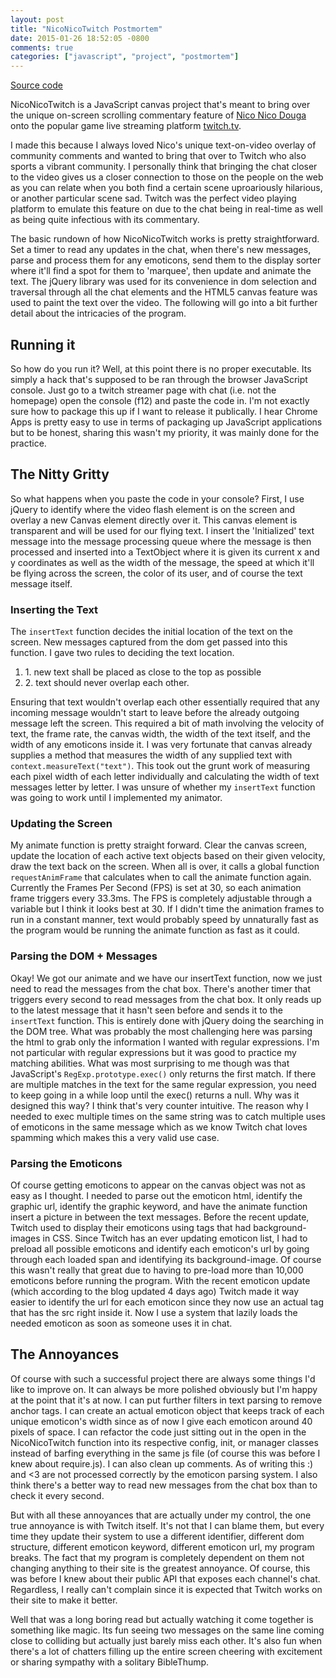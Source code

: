 ```yaml
---
layout: post
title: "NicoNicoTwitch Postmortem"
date: 2015-01-26 18:52:05 -0800
comments: true
categories: ["javascript", "project", "postmortem"]
---
```


<a href="https://github.com/lee-jason/Random_Projects/tree/master/niconicotwitch">Source code</a>

NicoNicoTwitch is a JavaScript canvas project that's meant to bring over the unique on-screen scrolling commentary feature of <a href="http://niconico.jp">Nico Nico Douga</a> onto the popular game live streaming platform <a href="http://twitch.tv">twitch.tv</a>. 

<!-- more -->

I made this because I always loved Nico's unique text-on-video overlay of community comments and wanted to bring that over to Twitch who also sports a vibrant community. I personally think that bringing the chat closer to the video gives us a closer connection to those on the people on the web as you can relate when you both find a certain scene uproariously hilarious, or another particular scene sad. Twitch was the perfect video playing platform to emulate this feature on due to the chat being in real-time as well as being quite infectious with its commentary.

The basic rundown of how NicoNicoTwitch works is pretty straightforward. Set a timer to read any updates in the chat, when there's new messages, parse and process them for any emoticons, send them to the display sorter where it'll find a spot for them to 'marquee', then update and animate the text.  The jQuery library was used for its convenience in dom selection and traversal through all the chat elements and the HTML5 canvas feature was used to paint the text over the video. The following will go into a bit further detail about the intricacies of the program.

<h2>Running it</h2>
So how do you run it? Well, at this point there is no proper executable.  Its simply a hack that's supposed to be ran through the browser JavaScript console.  Just go to a twitch streamer page with chat (i.e. not the homepage) open the console (f12) and paste the code in. I'm not exactly sure how to package this up if I want to release it publically.  I hear Chrome Apps is pretty easy to use in terms of packaging up JavaScript applications but to be honest, sharing this wasn't my priority, it was mainly done for the practice.

<h2>The Nitty Gritty</h2>
So what happens when you paste the code in your console?  First, I use jQuery to identify where the video flash element is on the screen and overlay a new Canvas element directly over it. This canvas element is transparent and will be used for our flying text. I insert the 'Initialized' text message into the message processing queue where the message is then processed and inserted into a TextObject where it is given its current x and y coordinates as well as the width of the message, the speed at which it'll be flying across the screen, the color of its user, and of course the text message itself. 

<h3>Inserting the Text</h3>
The <code>insertText</code> function decides the initial location of the text on the screen. New messages captured from the dom get passed into this function.  I gave two rules to deciding the text location.
<ol>
    <li>1. new text shall be placed as close to the top as possible</li>
    <li>2. text should never overlap each other.</li>
</ol>
Ensuring that text wouldn't overlap each other essentially required that any incoming message wouldn't start to leave before the already outgoing message left the screen. This required a bit of math involving the velocity of text, the frame rate, the canvas width, the width of the text itself, and the width of any emoticons inside it. I was very fortunate that canvas already supplies a method that measures the width of any supplied text with <code>context.measureText("text")</code>.  This took out the grunt work of measuring each pixel width of each letter individually and calculating the width of text messages letter by letter. I was unsure of whether my <code>insertText</code> function was going to work until I implemented my animator.

<h3>Updating the Screen</h3>
My animate function is pretty straight forward.  Clear the canvas screen, update the location of each active text objects based on their given velocity, draw the text back on the screen. When all is over, it calls a global function <code>requestAnimFrame</code> that calculates when to call the animate function again. Currently the Frames Per Second (FPS) is set at 30, so each animation frame triggers every 33.3ms. The FPS is completely adjustable through a variable but I think it looks best at 30.  If I didn't time the animation frames to run in a constant manner, text would probably speed by unnaturally fast as the program would be running the animate function as fast as it could.

<h3>Parsing the DOM + Messages</h3>
Okay! We got our animate and we have our insertText function, now we just need to read the messages from the chat box.  There's another timer that triggers every second to read messages from the chat box. It only reads up to the latest message that it hasn't seen before and sends it to the <code>insertText</code> function. This is entirely done with jQuery doing the searching in the DOM tree.  What was probably the most challenging here was parsing the html to grab only the information I wanted with regular expressions.  I'm not particular with regular expressions but it was good to practice my matching abilities. What was most surprising to me though was that JavaScript's <code>RegExp.prototype.exec()</code> only returns the first match.  If there are multiple matches in the text for the same regular expression, you need to keep going in a while loop until the exec() returns a null.  Why was it designed this way?  I think that's very counter intuitive. The reason why I needed to exec multiple times on the same string was to catch multiple uses of emoticons in the same message which as we know Twitch chat loves spamming which makes this a very valid use case.

<h3>Parsing the Emoticons</h3>
Of course getting emoticons to appear on the canvas object was not as easy as I thought. I needed to parse out the emoticon html, identify the graphic url, identify the graphic keyword, and have the animate function insert a picture in between the text messages. Before the recent update, Twitch used to display their emoticons using <span\> tags that had background-images in CSS. Since Twitch has an ever updating emoticon list, I had to preload all possible emoticons and identify each emoticon's url by going through each loaded span and identifying its background-image. Of course this wasn't really that great due to having to pre-load more than 10,000 emoticons before running the program. With the recent emoticon update (which according to the blog updated 4 days ago) Twitch made it way easier to identify the url for each emoticon since they now use an actual <img\> tag that has the src right inside it.  Now I use a system that lazily loads the needed emoticon as soon as someone uses it in chat.

<h2>The Annoyances</h2>
Of course with such a successful project there are always some things I'd like to improve on. It can always be more polished obviously but I'm happy at the point that it's at now. I can put further filters in text parsing to remove anchor tags. I can create an actual emoticon object that keeps track of each unique emoticon's width since as of now I give each emoticon around 40 pixels of space. I can refactor the code just sitting out in the open in the NicoNicoTwitch function into its respective config, init, or manager classes instead of barfing everything in the same js file (of course this was before I knew about require.js). I can also clean up comments.  As of writing this :) and <3 are not processed correctly by the emoticon parsing system. I also think there's a better way to read new messages from the chat box than to check it every second. 

But with all these annoyances that are actually under my control, the one true annoyance is with Twitch itself.  It's not that I can blame them, but every time they update their system to use a different identifier, different dom structure, different emoticon keyword, different emoticon url, my program breaks. The fact that my program is completely dependent on them not changing anything to their site is the greatest annoyance.  Of course, this was before I knew about their public API that exposes each channel's chat. Regardless, I really can't complain since it is expected that Twitch works on their site to make it better.

Well that was a long boring read but actually watching it come together is something like magic.  Its fun seeing two messages on the same line coming close to colliding but actually just barely miss each other.  It's also fun when there's a lot of chatters filling up the entire screen cheering with excitement or sharing sympathy with a solitary BibleThump.